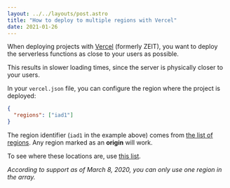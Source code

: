 ```yaml
---
layout: ../../layouts/post.astro
title: "How to deploy to multiple regions with Vercel"
date: 2021-01-26
---
```

When deploying projects with [Vercel](https://vercel.com) (formerly ZEIT), you want to deploy the serverless functions as close to your users as possible.

This results in slower loading times, since the server is physically closer to your users.

In your `vercel.json` file, you can configure the region where the project is deployed:

```json
{
  "regions": ["iad1"]
}
```

The region identifier (`iad1` in the example above) comes from [the list of regions](https://zeit.co/docs/v2/network/regions-and-providers#routing). Any region marked as an **origin** will work.

To see where these locations are, use [this list](https://vercel.com/docs/edge-network/regions#routing).

_According to support as of March 8, 2020, you can only use one region in the array._